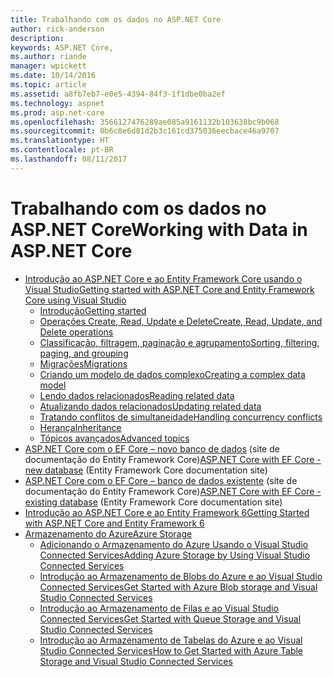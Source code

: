 ```yaml
---
title: Trabalhando com os dados no ASP.NET Core
author: rick-anderson
description: 
keywords: ASP.NET Core,
ms.author: riande
manager: wpickett
ms.date: 10/14/2016
ms.topic: article
ms.assetid: a8fb7eb7-e0e5-4394-84f3-1f1dbe0ba2ef
ms.technology: aspnet
ms.prod: asp.net-core
ms.openlocfilehash: 3566127476289ae085a9161132b103638bc9b068
ms.sourcegitcommit: 0b6c8e6d81d2b3c161cd375036eecbace46a9707
ms.translationtype: HT
ms.contentlocale: pt-BR
ms.lasthandoff: 08/11/2017
---
```

# <a name="working-with-data-in-aspnet-core"></a><span data-ttu-id="a243b-103">Trabalhando com os dados no ASP.NET Core</span><span class="sxs-lookup"><span data-stu-id="a243b-103">Working with Data in ASP.NET Core</span></span> 

*   [<span data-ttu-id="a243b-104">Introdução ao ASP.NET Core e ao Entity Framework Core usando o Visual Studio</span><span class="sxs-lookup"><span data-stu-id="a243b-104">Getting started with ASP.NET Core and Entity Framework Core using Visual Studio</span></span>](ef-mvc/index.md)
    *   [<span data-ttu-id="a243b-105">Introdução</span><span class="sxs-lookup"><span data-stu-id="a243b-105">Getting started</span></span>](ef-mvc/intro.md)
    *   [<span data-ttu-id="a243b-106">Operações Create, Read, Update e Delete</span><span class="sxs-lookup"><span data-stu-id="a243b-106">Create, Read, Update, and Delete operations</span></span>](ef-mvc/crud.md)
    *   [<span data-ttu-id="a243b-107">Classificação, filtragem, paginação e agrupamento</span><span class="sxs-lookup"><span data-stu-id="a243b-107">Sorting, filtering, paging, and grouping</span></span>](ef-mvc/sort-filter-page.md)
    *   [<span data-ttu-id="a243b-108">Migrações</span><span class="sxs-lookup"><span data-stu-id="a243b-108">Migrations</span></span>](ef-mvc/migrations.md)
    *   [<span data-ttu-id="a243b-109">Criando um modelo de dados complexo</span><span class="sxs-lookup"><span data-stu-id="a243b-109">Creating a complex data model</span></span>](ef-mvc/complex-data-model.md)
    *   [<span data-ttu-id="a243b-110">Lendo dados relacionados</span><span class="sxs-lookup"><span data-stu-id="a243b-110">Reading related data</span></span>](ef-mvc/read-related-data.md)
    *   [<span data-ttu-id="a243b-111">Atualizando dados relacionados</span><span class="sxs-lookup"><span data-stu-id="a243b-111">Updating related data</span></span>](ef-mvc/update-related-data.md)
    *   [<span data-ttu-id="a243b-112">Tratando conflitos de simultaneidade</span><span class="sxs-lookup"><span data-stu-id="a243b-112">Handling concurrency conflicts</span></span>](ef-mvc/concurrency.md)
    *   [<span data-ttu-id="a243b-113">Herança</span><span class="sxs-lookup"><span data-stu-id="a243b-113">Inheritance</span></span>](ef-mvc/inheritance.md)
    *   [<span data-ttu-id="a243b-114">Tópicos avançados</span><span class="sxs-lookup"><span data-stu-id="a243b-114">Advanced topics</span></span>](ef-mvc/advanced.md)
* <span data-ttu-id="a243b-115">[ASP.NET Core com o EF Core – novo banco de dados](https://docs.microsoft.com/ef/core/get-started/aspnetcore/new-db) (site de documentação do Entity Framework Core)</span><span class="sxs-lookup"><span data-stu-id="a243b-115">[ASP.NET Core with EF Core - new database](https://docs.microsoft.com/ef/core/get-started/aspnetcore/new-db) (Entity Framework Core documentation site)</span></span>
* <span data-ttu-id="a243b-116">[ASP.NET Core com o EF Core – banco de dados existente](https://docs.microsoft.com/ef/core/get-started/aspnetcore/existing-db) (site de documentação do Entity Framework Core)</span><span class="sxs-lookup"><span data-stu-id="a243b-116">[ASP.NET Core with EF Core - existing database](https://docs.microsoft.com/ef/core/get-started/aspnetcore/existing-db) (Entity Framework Core documentation site)</span></span>
*   [<span data-ttu-id="a243b-117">Introdução ao ASP.NET Core e ao Entity Framework 6</span><span class="sxs-lookup"><span data-stu-id="a243b-117">Getting Started with ASP.NET Core and Entity Framework 6</span></span>](entity-framework-6.md)
*   [<span data-ttu-id="a243b-118">Armazenamento do Azure</span><span class="sxs-lookup"><span data-stu-id="a243b-118">Azure Storage</span></span>](azure-storage/index.md)
    *   [<span data-ttu-id="a243b-119">Adicionando o Armazenamento do Azure Usando o Visual Studio Connected Services</span><span class="sxs-lookup"><span data-stu-id="a243b-119">Adding Azure Storage by Using Visual Studio Connected Services</span></span>](https://azure.microsoft.com/documentation/articles/vs-azure-tools-connected-services-storage/)
    *   [<span data-ttu-id="a243b-120">Introdução ao Armazenamento de Blobs do Azure e ao Visual Studio Connected Services</span><span class="sxs-lookup"><span data-stu-id="a243b-120">Get Started with Azure Blob storage and Visual Studio Connected Services</span></span>](https://azure.microsoft.com/documentation/articles/vs-storage-aspnet5-getting-started-blobs/)
    *   [<span data-ttu-id="a243b-121">Introdução ao Armazenamento de Filas e ao Visual Studio Connected Services</span><span class="sxs-lookup"><span data-stu-id="a243b-121">Get Started with Queue Storage and Visual Studio Connected Services</span></span>](https://azure.microsoft.com/documentation/articles/vs-storage-aspnet5-getting-started-queues/)
    *   [<span data-ttu-id="a243b-122">Introdução ao Armazenamento de Tabelas do Azure e ao Visual Studio Connected Services</span><span class="sxs-lookup"><span data-stu-id="a243b-122">How to Get Started with Azure Table Storage and Visual Studio Connected Services</span></span>](https://azure.microsoft.com/documentation/articles/vs-storage-aspnet5-getting-started-tables/)

